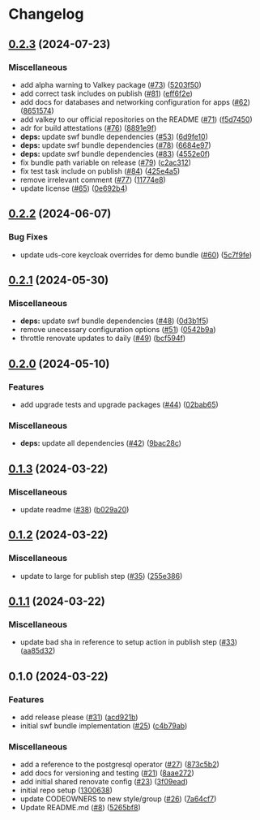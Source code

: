 # Changelog

## [0.2.3](https://github.com/defenseunicorns/uds-software-factory/compare/v0.2.2...v0.2.3) (2024-07-23)


### Miscellaneous

* add alpha warning to Valkey package ([#73](https://github.com/defenseunicorns/uds-software-factory/issues/73)) ([5203f50](https://github.com/defenseunicorns/uds-software-factory/commit/5203f50310ba088f7ad99e5bcbfd18a99e561ec6))
* add correct task includes on publish ([#81](https://github.com/defenseunicorns/uds-software-factory/issues/81)) ([eff6f2e](https://github.com/defenseunicorns/uds-software-factory/commit/eff6f2e03af8f8aa1387cd2ab63c4384e7f3f2b5))
* add docs for databases and networking configuration for apps ([#62](https://github.com/defenseunicorns/uds-software-factory/issues/62)) ([8651574](https://github.com/defenseunicorns/uds-software-factory/commit/8651574405509ee34995ed51bc3b59a9771ada11))
* add valkey to our official repositories on the README ([#71](https://github.com/defenseunicorns/uds-software-factory/issues/71)) ([f5d7450](https://github.com/defenseunicorns/uds-software-factory/commit/f5d745082e050c544d39d3bf2d04ae18caa4c492))
* adr for build attestations ([#76](https://github.com/defenseunicorns/uds-software-factory/issues/76)) ([8891e9f](https://github.com/defenseunicorns/uds-software-factory/commit/8891e9fd9a57df8bb4b5289c138c49396470eaa5))
* **deps:** update swf bundle dependencies ([#53](https://github.com/defenseunicorns/uds-software-factory/issues/53)) ([6d9fe10](https://github.com/defenseunicorns/uds-software-factory/commit/6d9fe10931d78a57705d2c193038d2d625ec136b))
* **deps:** update swf bundle dependencies ([#78](https://github.com/defenseunicorns/uds-software-factory/issues/78)) ([6684e97](https://github.com/defenseunicorns/uds-software-factory/commit/6684e972aad60513e50eab8a2f3ef1e1eb0ac9ea))
* **deps:** update swf bundle dependencies ([#83](https://github.com/defenseunicorns/uds-software-factory/issues/83)) ([4552e0f](https://github.com/defenseunicorns/uds-software-factory/commit/4552e0fcd854578a2844f09c3bc0ca4a572d07b5))
* fix bundle path variable on release ([#79](https://github.com/defenseunicorns/uds-software-factory/issues/79)) ([c2ac312](https://github.com/defenseunicorns/uds-software-factory/commit/c2ac3128771a78fc89bdd6341308641068de4c47))
* fix test task include on publish ([#84](https://github.com/defenseunicorns/uds-software-factory/issues/84)) ([425e4a5](https://github.com/defenseunicorns/uds-software-factory/commit/425e4a5543418ad50a8103eb4fca13e66cc77f33))
* remove irrelevant comment ([#77](https://github.com/defenseunicorns/uds-software-factory/issues/77)) ([11774e8](https://github.com/defenseunicorns/uds-software-factory/commit/11774e893f22bd94821cd47f8f32fae34cae3599))
* update license ([#65](https://github.com/defenseunicorns/uds-software-factory/issues/65)) ([0e692b4](https://github.com/defenseunicorns/uds-software-factory/commit/0e692b4e10a8795eb8a4a7dbb8519c5bc4e1afa9))

## [0.2.2](https://github.com/defenseunicorns/uds-software-factory/compare/v0.2.1...v0.2.2) (2024-06-07)


### Bug Fixes

* update uds-core keycloak overrides for demo bundle ([#60](https://github.com/defenseunicorns/uds-software-factory/issues/60)) ([5c7f9fe](https://github.com/defenseunicorns/uds-software-factory/commit/5c7f9fea76ec074a17555109fc55f733e3d27747))

## [0.2.1](https://github.com/defenseunicorns/uds-software-factory/compare/v0.2.0...v0.2.1) (2024-05-30)


### Miscellaneous

* **deps:** update swf bundle dependencies ([#48](https://github.com/defenseunicorns/uds-software-factory/issues/48)) ([0d3b1f5](https://github.com/defenseunicorns/uds-software-factory/commit/0d3b1f5ab491dd96842aeb4f0eb26030f59038db))
* remove unecessary configuration options ([#51](https://github.com/defenseunicorns/uds-software-factory/issues/51)) ([0542b9a](https://github.com/defenseunicorns/uds-software-factory/commit/0542b9a49315ed1b9f2c2d8a60f601bf7e018e44))
* throttle renovate updates to daily ([#49](https://github.com/defenseunicorns/uds-software-factory/issues/49)) ([bcf594f](https://github.com/defenseunicorns/uds-software-factory/commit/bcf594faaf43183bece31d46dd693014ded288c8))

## [0.2.0](https://github.com/defenseunicorns/uds-software-factory/compare/v0.1.3...v0.2.0) (2024-05-10)


### Features

* add upgrade tests and upgrade packages ([#44](https://github.com/defenseunicorns/uds-software-factory/issues/44)) ([02bab65](https://github.com/defenseunicorns/uds-software-factory/commit/02bab6547e3de814097e6b13f066e108bf7d9d8f))


### Miscellaneous

* **deps:** update all dependencies ([#42](https://github.com/defenseunicorns/uds-software-factory/issues/42)) ([9bac28c](https://github.com/defenseunicorns/uds-software-factory/commit/9bac28c92f25ff374666c112386235552e3a290d))

## [0.1.3](https://github.com/defenseunicorns/uds-software-factory/compare/v0.1.2...v0.1.3) (2024-03-22)


### Miscellaneous

* update readme ([#38](https://github.com/defenseunicorns/uds-software-factory/issues/38)) ([b029a20](https://github.com/defenseunicorns/uds-software-factory/commit/b029a20518d4be5ea3fbb5184432724dd07463a9))

## [0.1.2](https://github.com/defenseunicorns/uds-software-factory/compare/v0.1.1...v0.1.2) (2024-03-22)


### Miscellaneous

* update to large for publish step ([#35](https://github.com/defenseunicorns/uds-software-factory/issues/35)) ([255e386](https://github.com/defenseunicorns/uds-software-factory/commit/255e386daa9f3dc7cc90280c99cce5bfe56c6232))

## [0.1.1](https://github.com/defenseunicorns/uds-software-factory/compare/v0.1.0...v0.1.1) (2024-03-22)


### Miscellaneous

* update bad sha in reference to setup action in publish step ([#33](https://github.com/defenseunicorns/uds-software-factory/issues/33)) ([aa85d32](https://github.com/defenseunicorns/uds-software-factory/commit/aa85d32c502d3f65fbcb6ee826be62bb7e30f3aa))

## 0.1.0 (2024-03-22)


### Features

* add release please ([#31](https://github.com/defenseunicorns/uds-software-factory/issues/31)) ([acd921b](https://github.com/defenseunicorns/uds-software-factory/commit/acd921b0d23a8b405aefd83d2f5515d59d20808b))
* initial swf bundle implementation ([#25](https://github.com/defenseunicorns/uds-software-factory/issues/25)) ([c4b79ab](https://github.com/defenseunicorns/uds-software-factory/commit/c4b79ab74751f1070a14d250b8df54ef347dee10))


### Miscellaneous

* add a reference to the postgresql operator ([#27](https://github.com/defenseunicorns/uds-software-factory/issues/27)) ([873c5b2](https://github.com/defenseunicorns/uds-software-factory/commit/873c5b2cbe7c3b13203f4d4adc4d605ef1bf5b3c))
* add docs for versioning and testing ([#21](https://github.com/defenseunicorns/uds-software-factory/issues/21)) ([8aae272](https://github.com/defenseunicorns/uds-software-factory/commit/8aae272c6672454c2d62c96716e3b392c1004c9f))
* add initial shared renovate config ([#23](https://github.com/defenseunicorns/uds-software-factory/issues/23)) ([3f09ead](https://github.com/defenseunicorns/uds-software-factory/commit/3f09eadcad4a7c7a243b4709c512294dc26baea4))
* initial repo setup ([1300638](https://github.com/defenseunicorns/uds-software-factory/commit/13006386410daf91f164512cf4f56a29326d40d9))
* update CODEOWNERS to new style/group ([#26](https://github.com/defenseunicorns/uds-software-factory/issues/26)) ([7a64cf7](https://github.com/defenseunicorns/uds-software-factory/commit/7a64cf79dfb7a1de3689f6f567e2fee85449f9b6))
* Update README.md ([#8](https://github.com/defenseunicorns/uds-software-factory/issues/8)) ([5265bf8](https://github.com/defenseunicorns/uds-software-factory/commit/5265bf8478824773ad8a840d626a4d7cf6d097b1))

